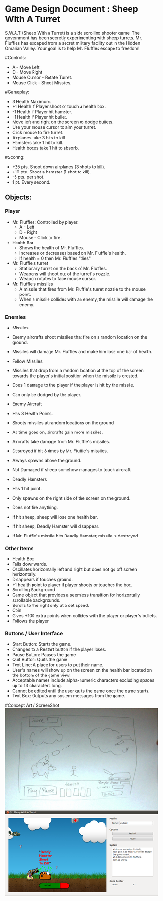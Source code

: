 # Game Design Document : Sheep With A Turret

S.W.A.T (Sheep With a Turret) is a side scrolling shooter game. The government has been secretly experimenting with sheep turrets.
Mr. Fluffles has escaped from a secret military facility out in the Hidden Omarian Valley. Your goal is to help Mr. Fluffles escape to
freedom!

#Controls:
+ A - Move Left
+ D - Move Right
+ Mouse Cursor - Rotate Turret.
+ Mouse Click - Shoot Missiles.

#Gameplay:
+ 3 Health Maximum.
+ +1 Health if Player shoot or touch a health box.
+ -1 Health if Player hit hamster.
+ -1 Health if Player hit bullet.
+ Move left and right on the screen to dodge bullets.
+ Use your mouse cursor to aim your turret.
+ Click mouse to fire turret.
+ Airplanes take 3 hits to kill.
+ Hamsters take 1 hit to kill.
+ Health boxes take 1 hit to absorb.

#Scoring:
+ +25 pts. Shoot down airplanes (3 shots to kill).
+ +10 pts. Shoot a hamster (1 shot to kill).
+ -5 pts. per shot.
+ 1 pt. Every second.

## Objects:
### Player
+ Mr. Fluffles: Controlled by player.
  +  A - Left
  +  D - Right
  +  Mouse - Click to fire.
+ Health Bar
  + Shows the health of Mr. Fluffles.
  + Increases or decreases based on Mr. Fluffle's health.
  + If health = 0 then Mr. Fluffles "dies"
+ Mr. Fluffle's turret
  + Stationary turret on the back of Mr. Fluffles.
  + Weapons will shoot out of the turret's nozzle.
  + Weapon rotates to face mouse cursor.
+ Mr. Fluffle's missiles
  + A missile that fires from Mr. Fluffle's turret nozzle to the mouse point.
  + When a missile collides with an enemy, the missile will damage the enemy.

### Enemies
+ Missiles
 + Enemy aircrafts shoot missiles that fire on a random location on the ground.
 + Missiles will damage Mr. Fluffles and make him lose one bar of health.
 
+ Follow Missiles
 + Missiles that drop from a random location at the top of the screen towards the player's initial position when the missile is created.
 + Does 1 damage to the player if the player is hit by the missile.
 + Can only be dodged by the player.
 
+ Enemy Aircraft
 + Has 3 Health Points.
 + Shoots missiles at random locations on the ground.
 + As time goes on, aircrafts gain more missiles.
 + Aircrafts take damage from Mr. Fluffle's missiles.
 + Destroyed if hit 3 times by Mr. Fluffle's missiles.
 + Always spawns above the ground.
 + Not Damaged if sheep somehow manages to touch aircraft.

+ Deadly Hamsters
 + Has 1 hit point.
 + Only spawns on the right side of the screen on the ground.
 + Does not fire anything.
 + If hit sheep, sheep will lose one health bar.
 + If hit sheep, Deadly Hamster will disappear.
 + If Mr. Fluffle's missile hits Deadly Hamster, missile is destroyed.
 
### Other Items
+ Health Box
 + Falls downwards.
 + Oscillates horizontally left and right but does not go off screen horizontally.
 + Disappears if touches ground.
 + +1 health point to player if player shoots or touches the box.
+ Scrolling Background
 + Game object that provides a seemless transition for horizontally scrollable backgrounds.
 + Scrolls to the right only at a set speed.
+ Coin
 + Gives +100 extra points when collides with the player or player's bullets.
 + Follows the player.

### Buttons / User Interface
+ Start Button: Starts the game.
 + Changes to a Restart button if the player loses.
+ Pause Button: Pauses the game
+ Quit Button: Quits the game
+ Text Line: A place for users to put their name.
 + User's names will show up on the screen on the health bar located on the bottom of the game view.
 + Acceptable names include alpha-numeric characters excluding spaces up to 13 characters long.
 + Cannot be edited until the user quits the game once the game starts.
+ Text Box: Outputs any system messages from the game.

#Concept Art / ScreenShot
![alt text](Concept/pic.jpg "Concept Art")
![alt text](Concept/screenshot_01.png "Screenshot")
























